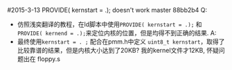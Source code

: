 #2015-3-13 PROVIDE( kernstart = .); doesn't work
master 88bb2b4
Q:
* 仿照浅奕翻译的教程，在ld脚本中使用`PROVIDE( kernstart = .);` 和 `PROVIDE( kernend = .);`来定位内核的位置，但是均得不到正确的结果.
A:
* 最终使用`kernstart = . ;` 配合在pmm.h中定义 `uint8_t kernstart`，取得了比较靠谱的结果，但是内核大小达到了20KB? 我的kernel文件才12KB, 怀疑问题出在 floppy.s
